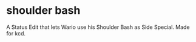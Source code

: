 # shoulder bash
 A Status Edit that lets Wario use his Shoulder Bash as Side Special.
 Made for kcd.